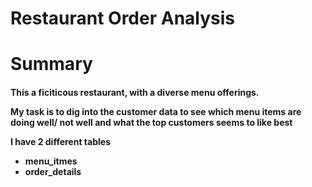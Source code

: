 # Restaurant Order Analysis

<h1>
  Summary
</h1>
<h4>
  This a ficiticous restaurant, with a diverse menu offerings.

  My task is to dig into the customer data to see which menu items are doing well/ not well and what the top customers seems to like best

 I have 2 different tables
 - menu_itmes
 - order_details
</h4>
